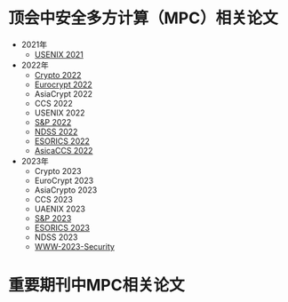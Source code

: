 # 顶会中安全多方计算（MPC）相关论文
+ 2021年
  + [USENIX 2021](https://www.usenix.org/conference/usenixsecurity21)
+ 2022年
  + [Crypto 2022](https://github.com/Stu-Yang/HITSZ-SecurityGroup-MPC/tree/main/mpc/mpc-research/conferences%26journals/Crypto-2022)
  + [Eurocrypt 2022](https://github.com/Stu-Yang/HITSZ-SecurityGroup-MPC/tree/main/mpc/mpc-research/conferences%26journals/Eurocrypt-2022)
  + AsiaCrypt 2022
  + CCS 2022
  + USENIX 2022
  + [S&P 2022](https://github.com/Stu-Yang/HITSZ-SecurityGroup-MPC/tree/main/mpc/mpc-research/conferences%26journals/S&P-2022)
  + [NDSS 2022](https://github.com/Stu-Yang/HITSZ-SecurityGroup-MPC/tree/main/mpc/mpc-research/conferences%26journals/NDSS-2022)
  + [ESORICS 2022](https://github.com/Stu-Yang/HITSZ-SecurityGroup-MPC/tree/main/mpc/mpc-research/conferences%26journals/ESORICS-2022)
  + [AsicaCCS 2022](https://github.com/Stu-Yang/HITSZ-SecurityGroup-MPC/tree/main/mpc/mpc-research/conferences%26journals/AsiaCCS-2022)
+ 2023年
  + Crypto 2023
  + EuroCrypt 2023
  + AsiaCrypto 2023
  + CCS 2023
  + UAENIX 2023
  + [S&P 2023](https://github.com/Stu-Yang/HITSZ-SecurityGroup-MPC/tree/main/mpc/mpc-research/conferences%26journals/S%26P-2023)
  + [ESORICS 2023](https://github.com/Stu-Yang/HITSZ-SecurityGroup-MPC/tree/main/mpc/mpc-research/conferences%26journals/ESORICS-2023)
  + NDSS 2023
  + [WWW-2023-Security](https://github.com/Stu-Yang/HITSZ-SecurityGroup-MPC/tree/main/mpc/mpc-research/conferences%26journals/WWW-2023-Security)



# 重要期刊中MPC相关论文
